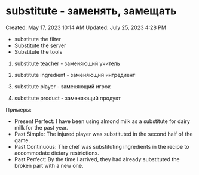 # substitute - заменять, замещать

Created: May 17, 2023 10:14 AM
Updated: July 25, 2023 4:28 PM

- substitute the filter
- Substitute the server
- Substitute the tools

1. substitute teacher - заменяющий учитель

2. substitute ingredient - заменяющий ингредиент

3. substitute player - заменяющий игрок

4. substitute product - заменяющий продукт

Примеры:

- Present Perfect: I have been using almond milk as a substitute for dairy milk for the past year.
- Past Simple: The injured player was substituted in the second half of the game.
- Past Continuous: The chef was substituting ingredients in the recipe to accommodate dietary restrictions.
- Past Perfect: By the time I arrived, they had already substituted the broken part with a new one.